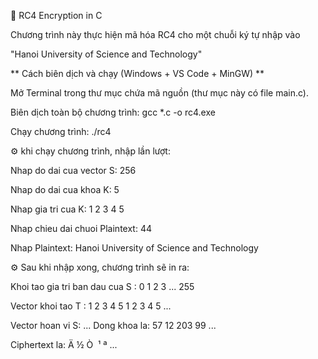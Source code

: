 🔐 RC4 Encryption in C


Chương trình này thực hiện mã hóa RC4 cho một chuỗi ký tự nhập vào

"Hanoi University of Science and Technology"

** Cách biên dịch và chạy (Windows + VS Code + MinGW) **

Mở Terminal trong thư mục chứa mã nguồn (thư mục này có file main.c).

Biên dịch toàn bộ chương trình:
gcc *.c -o rc4.exe

Chạy chương trình:
./rc4

⚙️ khi chạy chương trình, nhập lần lượt:

Nhap do dai cua vector S: 256

Nhap do dai cua khoa K: 5

Nhap gia tri cua K: 1 2 3 4 5

Nhap chieu dai chuoi Plaintext: 44

Nhap Plaintext: Hanoi University of Science and Technology

⚙️ Sau khi nhập xong, chương trình sẽ in ra:

Khoi tao gia tri ban dau cua S : 0 1 2 3 ... 255

Vector khoi tao T : 1 2 3 4 5 1 2 3 4 5 ...

Vector hoan vi S:
...
Dong khoa la: 57 12 203 99 ...

Ciphertext la: Ä ½ Ò ­ ¹ ª ...
